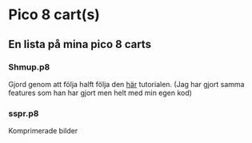 # Pico 8 cart(s)

## En lista på mina pico 8 carts


### Shmup.p8
Gjord genom att följa halft följa den [här](https://www.youtube.com/watch?v=81WM_cjp9fo&list=PLea8cjCua_P3Sfq4XJqNVbd1vsWnh7LZd&index=1&ab_channel=LazyDevs) tutorialen. (Jag har gjort samma features som han har gjort men helt med min egen kod)


### sspr.p8
Komprimerade bilder
